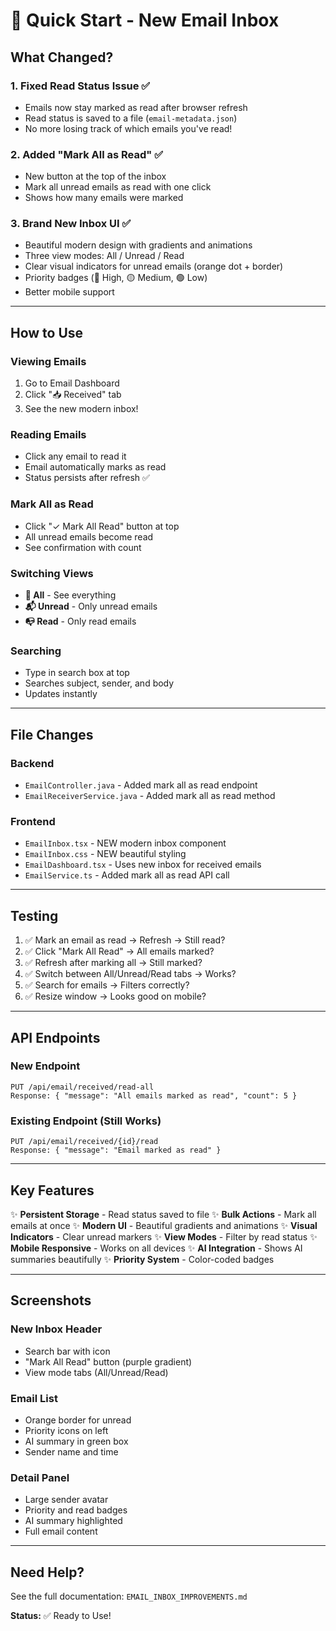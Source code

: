 # 🚀 Quick Start - New Email Inbox

## What Changed?

### 1. Fixed Read Status Issue ✅
- Emails now stay marked as read after browser refresh
- Read status is saved to a file (`email-metadata.json`)
- No more losing track of which emails you've read!

### 2. Added "Mark All as Read" ✅
- New button at the top of the inbox
- Mark all unread emails as read with one click
- Shows how many emails were marked

### 3. Brand New Inbox UI ✅
- Beautiful modern design with gradients and animations
- Three view modes: All / Unread / Read
- Clear visual indicators for unread emails (orange dot + border)
- Priority badges (🔴 High, 🟡 Medium, 🟢 Low)
- Better mobile support

---

## How to Use

### Viewing Emails
1. Go to Email Dashboard
2. Click "📥 Received" tab
3. See the new modern inbox!

### Reading Emails
- Click any email to read it
- Email automatically marks as read
- Status persists after refresh ✅

### Mark All as Read
- Click "✓ Mark All Read" button at top
- All unread emails become read
- See confirmation with count

### Switching Views
- **📨 All** - See everything
- **📬 Unread** - Only unread emails
- **📭 Read** - Only read emails

### Searching
- Type in search box at top
- Searches subject, sender, and body
- Updates instantly

---

## File Changes

### Backend
- `EmailController.java` - Added mark all as read endpoint
- `EmailReceiverService.java` - Added mark all as read method

### Frontend
- `EmailInbox.tsx` - NEW modern inbox component
- `EmailInbox.css` - NEW beautiful styling
- `EmailDashboard.tsx` - Uses new inbox for received emails
- `EmailService.ts` - Added mark all as read API call

---

## Testing

1. ✅ Mark an email as read → Refresh → Still read?
2. ✅ Click "Mark All Read" → All emails marked?
3. ✅ Refresh after marking all → Still marked?
4. ✅ Switch between All/Unread/Read tabs → Works?
5. ✅ Search for emails → Filters correctly?
6. ✅ Resize window → Looks good on mobile?

---

## API Endpoints

### New Endpoint
```
PUT /api/email/received/read-all
Response: { "message": "All emails marked as read", "count": 5 }
```

### Existing Endpoint (Still Works)
```
PUT /api/email/received/{id}/read
Response: { "message": "Email marked as read" }
```

---

## Key Features

✨ **Persistent Storage** - Read status saved to file
✨ **Bulk Actions** - Mark all emails at once
✨ **Modern UI** - Beautiful gradients and animations
✨ **Visual Indicators** - Clear unread markers
✨ **View Modes** - Filter by read status
✨ **Mobile Responsive** - Works on all devices
✨ **AI Integration** - Shows AI summaries beautifully
✨ **Priority System** - Color-coded badges

---

## Screenshots

### New Inbox Header
- Search bar with icon
- "Mark All Read" button (purple gradient)
- View mode tabs (All/Unread/Read)

### Email List
- Orange border for unread
- Priority icons on left
- AI summary in green box
- Sender name and time

### Detail Panel
- Large sender avatar
- Priority and read badges
- AI summary highlighted
- Full email content

---

## Need Help?

See the full documentation: `EMAIL_INBOX_IMPROVEMENTS.md`

**Status:** ✅ Ready to Use!
